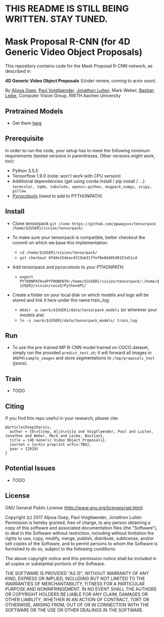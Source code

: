 # THIS README IS STILL BEING WRITTEN. STAY TUNED.
# Mask Proposal R-CNN (for 4D Generic Video Object Proposals)

This repository contains code for the Mask Proposal R-CNN network, as described in

**4D Generic Video Object Proposals** (Under review, coming to arxiv soon)

By [Aljosa Osep](https://www.vision.rwth-aachen.de/person/13/), [Paul Voigtlaender](https://www.vision.rwth-aachen.de/person/197/), [Jonathon Luiten](https://www.vision.rwth-aachen.de/person/216/), Mark Weber, [Bastian Leibe](https://www.vision.rwth-aachen.de/person/1/), Computer Vision Group, RWTH Aachen University

## Pretrained Models
* Get them [here](https://drive.google.com/open?id=1TqoHmBXNXQtNv5GQbJ77_EoUcehgewMg)

## Prerequisite

In order to run the code, your setup has to meet the following minimum requirements (tested versions in parentheses. Other versions might work, too):
* Python 3.5.5
* Tensorflow 1.9.0 (note: won't work with CPU version)
* Additional dependencies (get using conda install / pip install / ...): `termcolor, tqdm, tabulate, opencv-python, msgpack_numpy, scipy, pillow`
* [Pycocotools](https://github.com/cocodataset/cocoapi/tree/master/PythonAPI/pycocotools) (need to add to PYTHONPATH)

## Install
* Clone tensorpack `git clone https://github.com/ppwwyyxx/tensorpack /home/${USER}/vision/tensorpack/`
* To make sure your tensorpack is compatible, better checkout the commit on which we base this implementation:
  * `cd /home/${USER}/vision/tensorpack/`
  * `git checkout 6fdde15deac4f23eb31ffef9e8d405d9153a51cd`
  
* Add tensorpack and pycocotools to your PTHONPATH: 
  * `export PYTHONPATH=$PYTHONPATH:/home/${USER}/vision/tensorpack/:/home/${USER}/vision/coco3/PythonAPI/`
  
* Create a folder on your local disk on which models and logs will be stored and link it here under the name train_log:
  * `mkdir -p /work/${USER}/data/tensorpack_models` (or wherever your models are)
  * `ln -s /work/${USER}/data/tensorpack_models/ train_log`
  
## Run
* To use the pre-trained MP R-CNN model trained on COCO dataset, simply run the provided `predict_test.sh`; it will forward all images in `$REPO\sample_images` and store segmentations to `/tmp/proposals_test` (jsons).

## Train
* TODO

## Citing

If you find this repo useful in your research, please cite:

    @article{Osep19arxiv,
      author = {O\v{s}ep, Aljo\v{s}a and Voigtlaender, Paul and Luiten, Jonathon and Weber, Mark and Leibe, Bastian},
      title = {4D Generic Video Object Proposals},
      journal = {arXiv preprint arXiv:TBA},
      year = {2019}
    }
    
## Potential Issues
* TODO

## License

GNU General Public License (http://www.gnu.org/licenses/gpl.html)

Copyright (c) 2017 Aljosa Osep, Paul Voigtlaender, Jonathon Luiten
Permission is hereby granted, free of charge, to any person obtaining a copy of this software and associated documentation files (the "Software"), to deal in the Software without restriction, including without limitation the rights to use, copy, modify, merge, publish, distribute, sublicense, and/or sell copies of the Software, and to permit persons to whom the Software is furnished to do so, subject to the following conditions:

The above copyright notice and this permission notice shall be included in all copies or substantial portions of the Software.

THE SOFTWARE IS PROVIDED "AS IS", WITHOUT WARRANTY OF ANY KIND, EXPRESS OR IMPLIED, INCLUDING BUT NOT LIMITED TO THE WARRANTIES OF MERCHANTABILITY, FITNESS FOR A PARTICULAR PURPOSE AND NONINFRINGEMENT. IN NO EVENT SHALL THE AUTHORS OR COPYRIGHT HOLDERS BE LIABLE FOR ANY CLAIM, DAMAGES OR OTHER LIABILITY, WHETHER IN AN ACTION OF CONTRACT, TORT OR OTHERWISE, ARISING FROM, OUT OF OR IN CONNECTION WITH THE SOFTWARE OR THE USE OR OTHER DEALINGS IN THE SOFTWARE.
